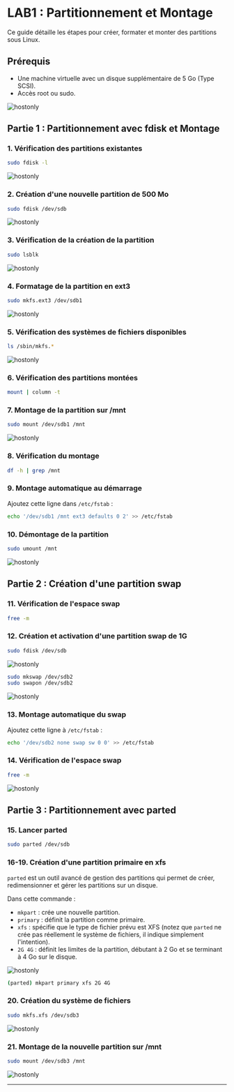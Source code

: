 # LAB1 : Partitionnement et Montage

Ce guide détaille les étapes pour créer, formater et monter des partitions sous Linux.

## Prérequis
- Une machine virtuelle avec un disque supplémentaire de 5 Go (Type SCSI).
- Accès root ou sudo.

![hostonly](Images/disque.png)

## Partie 1 : Partitionnement avec fdisk et Montage
### 1. Vérification des partitions existantes
```bash
sudo fdisk -l
```
![hostonly](Images/fdisk.png)


### 2. Création d'une nouvelle partition de 500 Mo
```bash
sudo fdisk /dev/sdb
```

![hostonly](Images/fdisk1.png)

### 3. Vérification de la création de la partition
```bash
sudo lsblk
```
![hostonly](Images/lsblk.png)


### 4. Formatage de la partition en ext3
```bash
sudo mkfs.ext3 /dev/sdb1
```
![hostonly](Images/mkfs1.png)

### 5. Vérification des systèmes de fichiers disponibles
```bash
ls /sbin/mkfs.*
```

![hostonly](Images/SF.png)

### 6. Vérification des partitions montées
```bash
mount | column -t
```



### 7. Montage de la partition sur /mnt
```bash
sudo mount /dev/sdb1 /mnt
```
![hostonly](Images/mount1.png)

### 8. Vérification du montage
```bash
df -h | grep /mnt
```

### 9. Montage automatique au démarrage
Ajoutez cette ligne dans `/etc/fstab` :
```bash
echo '/dev/sdb1 /mnt ext3 defaults 0 2' >> /etc/fstab
```

### 10. Démontage de la partition
```bash
sudo umount /mnt
```
![hostonly](Images/umount.png)

## Partie 2 : Création d'une partition swap
### 11. Vérification de l'espace swap
```bash
free -m
```

### 12. Création et activation d'une partition swap de 1G
```bash
sudo fdisk /dev/sdb
```
![hostonly](Images/free1.png)

```bash
sudo mkswap /dev/sdb2
sudo swapon /dev/sdb2
```
![hostonly](Images/mkswap.png)



### 13. Montage automatique du swap
Ajoutez cette ligne à `/etc/fstab` :
```bash
echo '/dev/sdb2 none swap sw 0 0' >> /etc/fstab
```

### 14. Vérification de l'espace swap
```bash
free -m
```
![hostonly](Images/free2.png)

## Partie 3 : Partitionnement avec parted
### 15. Lancer parted
```bash
sudo parted /dev/sdb
```


### 16-19. Création d'une partition primaire en xfs
`parted` est un outil avancé de gestion des partitions qui permet de créer, redimensionner et gérer les partitions sur un disque.

Dans cette commande :
- `mkpart` : crée une nouvelle partition.
- `primary` : définit la partition comme primaire.
- `xfs` : spécifie que le type de fichier prévu est XFS (notez que `parted` ne crée pas réellement le système de fichiers, il indique simplement l'intention).
- `2G 4G` : définit les limites de la partition, débutant à 2 Go et se terminant à 4 Go sur le disque.

![hostonly](Images/parted.png)


```bash
(parted) mkpart primary xfs 2G 4G
```

### 20. Création du système de fichiers
```bash
sudo mkfs.xfs /dev/sdb3
```
![hostonly](Images/mkfs2.png)

### 21. Montage de la nouvelle partition sur /mnt
```bash
sudo mount /dev/sdb3 /mnt
```
![hostonly](Images/mount2.png)

---
